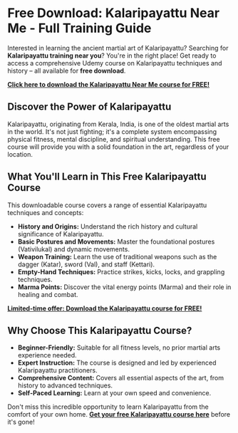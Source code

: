 # Free Download: Kalaripayattu Near Me - Full Training Guide

Interested in learning the ancient martial art of Kalaripayattu? Searching for **Kalaripayattu training near you**? You're in the right place! Get ready to access a comprehensive Udemy course on Kalaripayattu techniques and history – all available for **free download**.

[**Click here to download the Kalaripayattu Near Me course for FREE!**](https://udemywork.com/kalaripayattu-near-me)

## Discover the Power of Kalaripayattu

Kalaripayattu, originating from Kerala, India, is one of the oldest martial arts in the world. It's not just fighting; it's a complete system encompassing physical fitness, mental discipline, and spiritual understanding. This free course will provide you with a solid foundation in the art, regardless of your location.

## What You'll Learn in This Free Kalaripayattu Course

This downloadable course covers a range of essential Kalaripayattu techniques and concepts:

*   **History and Origins:** Understand the rich history and cultural significance of Kalaripayattu.
*   **Basic Postures and Movements:** Master the foundational postures (Vativilukal) and dynamic movements.
*   **Weapon Training:** Learn the use of traditional weapons such as the dagger (Katar), sword (Val), and staff (Kettari).
*   **Empty-Hand Techniques:** Practice strikes, kicks, locks, and grappling techniques.
*   **Marma Points:** Discover the vital energy points (Marma) and their role in healing and combat.

[**Limited-time offer: Download the Kalaripayattu course for FREE!**](https://udemywork.com/kalaripayattu-near-me)

## Why Choose This Kalaripayattu Course?

*   **Beginner-Friendly:** Suitable for all fitness levels, no prior martial arts experience needed.
*   **Expert Instruction:** The course is designed and led by experienced Kalaripayattu practitioners.
*   **Comprehensive Content:** Covers all essential aspects of the art, from history to advanced techniques.
*   **Self-Paced Learning:** Learn at your own speed and convenience.

Don't miss this incredible opportunity to learn Kalaripayattu from the comfort of your own home. **[Get your free Kalaripayattu course here](https://udemywork.com/kalaripayattu-near-me)** before it's gone!
